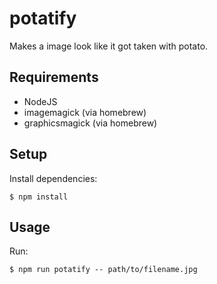 # potatify

Makes a image look like it got taken with potato.

## Requirements

+ NodeJS
+ imagemagick (via homebrew)
+ graphicsmagick (via homebrew)

## Setup

Install dependencies:

```
$ npm install
```

## Usage

Run:

```
$ npm run potatify -- path/to/filename.jpg
```
